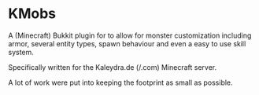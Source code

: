 KMobs
=====

A (Minecraft) Bukkit plugin for to allow for monster customization including armor, several entity types, spawn behaviour and even a easy to use skill system.

Specifically written for the Kaleydra.de (/.com) Minecraft server.

A lot of work were put into keeping the footprint as small as possible.
